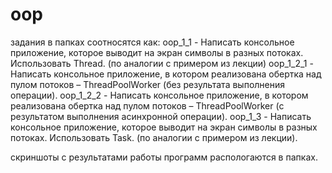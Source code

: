 # oop
задания в папках соотносятся как:
oop_1_1 - Написать консольное приложение, которое выводит на экран символы в разных потоках. Использовать Thread. (по аналогии с примером из лекции)
oop_1_2_1 - Написать консольное приложение, в котором реализована обертка над пулом потоков – ThreadPoolWorker (без результата выполнения операции).
oop_1_2_2 - Написать консольное приложение, в котором реализована обертка над пулом потоков – ThreadPoolWorker (с результатом выполнения асинхронной операции).
oop_1_3 - Написать консольное приложение, которое выводит на экран символы в разных потоках. Использовать Task. (по аналогии с примером из лекции).

скриншоты с результатами работы программ распологаются в папках.
